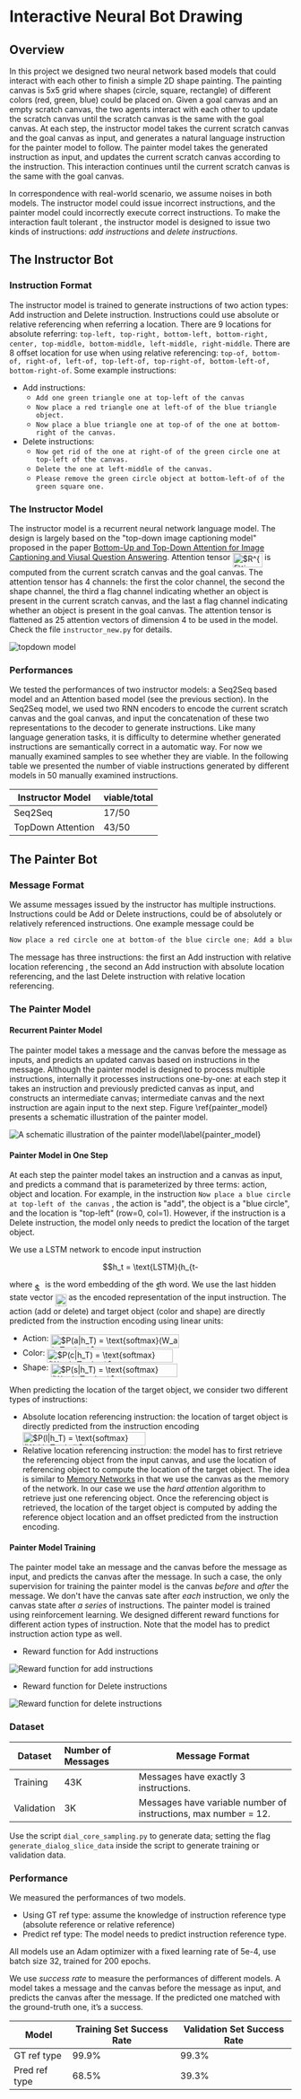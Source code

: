 # Interactive Neural Bot Drawing

## Overview

In this project we designed two neural network based models that could interact with each other to finish a simple 2D shape painting. The painting canvas is 5x5 grid where shapes (circle, square, rectangle) of different colors (red, green, blue) could be placed on. Given a goal canvas and an empty scratch canvas, the two agents interact with each other to update the scratch canvas until the scratch canvas is the same with the goal canvas. At each step, the instructor model takes the current scratch canvas and the goal canvas as input, and generates a natural language instruction for the painter model to follow. The painter model takes the generated instruction as input, and updates the current scratch canvas according to the instruction. This interaction continues until the current scratch canvas is the same with the goal canvas.

In correspondence with real-world scenario, we assume noises in both models. The instructor model could issue incorrect instructions, and the painter model could incorrectly execute correct instructions. To make  the interaction fault tolerant , the instructor model is designed to issue two kinds of instructions: *add instructions* and *delete instructions*. 

## The Instructor Bot

### Instruction Format

The instructor model is trained to generate instructions of two action types: Add instruction and Delete instruction. Instructions could use absolute or relative referencing when referring a location. There are 9 locations for absolute referring: `top-left, top-right, bottom-left, bottom-right, center, top-middle, bottom-middle, left-middle, right-middle`. There are 8 offset location for use when using relative referencing: `top-of, bottom-of, right-of, left-of, top-left-of, top-right-of, bottom-left-of, bottom-right-of`. Some example instructions: 

- Add instructions: 
  - `Add one green triangle one at top-left of the canvas`
  - `Now place a red triangle one at left-of of the blue triangle object.`
  - `Now place a blue triangle one at top-of of the one at bottom-right of the canvas.`
- Delete instructions: 
  - `Now get rid of the one at right-of of the green circle one at top-left of the canvas.`
  - `Delete the one at left-middle of the canvas.`
  - `Please remove the green circle object at bottom-left-of of the green square one.`

### The Instructor Model

The instructor model is a recurrent neural network language model. The design is largely based on the "top-down image captioning model" proposed in the paper [Bottom-Up and Top-Down Attention for Image Captioning and Viusal Question Answering](https://arxiv.org/pdf/1707.07998.pdf). Attention tensor <img alt="$R^{5\times 5\times 4}$" src="https://rawgit.com/uvavision/neural-instructor/master/svgs/68087af6e8b9ae1eb1c9051f98b92f23.svg?invert_in_darkmode" align=middle width="53.136435000000006pt" height="25.994100000000007pt"/> is computed from the current scratch canvas and the goal canvas. The attention tensor has 4 channels: the first the color channel, the second the shape channel, the third a flag channel indicating whether an object is present in the current scratch canvas, and the last a flag channel indicating whether an object is present in the goal canvas. The attention tensor is flattened as 25 attention vectors of dimension 4 to be used in the model. Check the file `instructor_new.py` for details.

![topdown model](https://s3.amazonaws.com/github-share/topdown.PNG "Top Down Image Captioning Model")

### Performances

We tested the performances of two instructor models: a Seq2Seq based model and an Attention based model (see the previous section). In the Seq2Seq model, we used two RNN encoders to encode the current scratch canvas and the goal canvas, and input the concatenation of these two representations to the decoder to generate instructions. Like many language generation tasks, it is difficulty to determine whether generated instructions are semantically correct in a automatic way. For now we manually examined samples to see whether they are viable. In the following table we presented the number of viable instructions generated by different models in 50 manually examined instructions.

| Instructor Model  | viable/total |
| ----------------- | ------------ |
| Seq2Seq           | 17/50        |
| TopDown Attention | 43/50        |



## The Painter Bot

### Message Format

We assume messages issued by the instructor has multiple instructions. Instructions could be Add or Delete instructions, could be of absolutely or relatively referenced instructions.  One example message could be

```python
Now place a red circle one at bottom-of the blue circle one; Add a blue circle at top-left of the canvas; Now get rid of the one at left-of of the triangle one.
```

The message has three instructions: the first an Add instruction with relative location referencing , the second an Add instruction with absolute location referencing, and the last Delete instruction with relative location referencing.

### The Painter Model

#### Recurrent Painter Model

The painter model takes a message and the canvas before the message as inputs, and predicts an updated canvas based on instructions in the message. Although the painter model is designed to process multiple instructions, internally it processes instructions one-by-one: at each step it takes an instruction and previously predicted canvas as input, and constructs an intermediate canvas; intermediate canvas and the next instruction are again input to the next step.  Figure \ref{painter_model} presents a schematic illustration of the painter model.

![A schematic illustration of the painter model\label{painter_model}](https://s3.amazonaws.com/github-share/painter_model.PNG)

#### Painter Model in One Step

At each step the painter model takes an instruction and a canvas as input, and predicts a command that is parameterized by three terms: action, object and location. For example, in the instruction `Now place a blue circle at top-left of the canvas` , the action is "add", the object is a "blue circle", and the location is "top-left" (row=0, col=1). However, if the instruction is a Delete instruction, the model only needs to predict the location of the target object. 

We use a LSTM network to encode input instruction <p align="center"><img alt="$$h_t = \text{LSTM}(h_{t-1}, x_t; W_1),$$" src="https://rawgit.com/uvavision/neural-instructor/master/svgs/1f3c5128b798bd40a4f620838a1da44d.svg?invert_in_darkmode" align=middle width="185.6547pt" height="16.438356pt"/></p> where <img alt="$x_t$" src="https://rawgit.com/uvavision/neural-instructor/master/svgs/23776aad854f2d33e83e4f4cad44e1b9.svg?invert_in_darkmode" align=middle width="14.683020000000008pt" height="13.387440000000009pt"/> is the word embedding of the <img alt="$t$" src="https://rawgit.com/uvavision/neural-instructor/master/svgs/4f4f4e395762a3af4575de74c019ebb5.svg?invert_in_darkmode" align=middle width="6.258400500000009pt" height="19.454159999999984pt"/>th word.  We use the last hidden state vector <img alt="$h_T$" src="https://rawgit.com/uvavision/neural-instructor/master/svgs/044056ec7f1f68545fd44d8e6c1a1bd3.svg?invert_in_darkmode" align=middle width="19.327110000000012pt" height="22.063469999999988pt"/> as the encoded representation of the input instruction.  The action (add or delete) and target object (color and shape) are  directly predicted from the instruction encoding using linear units:

- Action: <img alt="$P(a|h_T) = \text{softmax}(W_a h_T + b_a)$" src="https://rawgit.com/uvavision/neural-instructor/master/svgs/37ba8fa86824d9600e25709117f1ccaf.svg?invert_in_darkmode" align=middle width="228.84509999999997pt" height="23.889689999999977pt"/>
- Color: <img alt="$P(c|h_T) = \text{softmax}(W_c h_T + b_c)$" src="https://rawgit.com/uvavision/neural-instructor/master/svgs/afb7397462adb26b5fff6e63055dd3f8.svg?invert_in_darkmode" align=middle width="224.75804999999997pt" height="23.889689999999977pt"/>
- Shape: <img alt="$P(s|h_T) = \text{softmax}(W_s h_T + b_s)$" src="https://rawgit.com/uvavision/neural-instructor/master/svgs/70641b61bc563fa54d836903367a8209.svg?invert_in_darkmode" align=middle width="226.00875pt" height="23.889689999999977pt"/>

 When predicting the location of the target object, we consider two different types of instructions:

- Absolute location referencing instruction: the location of target object is directly predicted from the instruction encoding <img alt="$P(l|h_T) = \text{softmax}(W_l h_T + b_l)$" src="https://rawgit.com/uvavision/neural-instructor/master/svgs/db6822385366cee97d40b18f4d595a7d.svg?invert_in_darkmode" align=middle width="219.57045pt" height="23.889689999999977pt"/>
- Relative location referencing instruction: the model has to first retrieve the referencing object from the input canvas, and use the location of referencing object to compute the location of the target object. The idea is similar to [Memory Networks](https://arxiv.org/abs/1410.3916) in that we use the canvas as the memory of the network. In our  case we use the *hard attention* algorithm to retrieve just one referencing object. Once the referencing object is retrieved, the location of the target object is computed by adding the reference object location and an offset predicted from the instruction encoding. 

#### Painter Model Training

The painter model take an message and the canvas before the message as input, and predicts the canvas after the message. In such a case, the only supervision for training the painter model is the canvas *before* and *after* the message. We don't have the canvas sate after *each* instruction, we only the canvas state after *a series* of instructions. The painter model is trained using reinforcement learning. We designed different reward functions for different action types of instruction. Note that the model has to predict instruction action type as well. 

- Reward function for Add instructions

![Reward function for add instructions](https://s3.amazonaws.com/github-share/step_reward_model_add.PNG)

- Reward function for Delete instructions

![Reward function for delete instructions](https://s3.amazonaws.com/github-share/step_reward_model_delete.PNG)

### Dataset

| Dataset    | Number of Messages | Message Format                                               |
| ---------- | :----------------- | ------------------------------------------------------------ |
| Training   | 43K                | Messages have exactly 3 instructions.                        |
| Validation | 3K                | Messages have variable number of instructions, max number = 12. |

Use the script `dial_core_sampling.py` to generate data; setting the flag `generate_dialog_slice_data` inside the script to generate training or validation data.

### Performance

We measured the performances of two models. 

- Using GT ref type: assume the knowledge of instruction reference type (absolute reference or relative reference) 
- Predict ref type: The model needs to predict instruction reference type. 

All models use an Adam optimizer with a fixed learning rate of 5e-4, use batch size 32, trained for 200 epochs.

We use *success rate*  to measure the performances of different models. A model takes a message and the canvas before the message as input, and predicts the canvas after the message. If the predicted one matched with the ground-truth one, it’s a success. 

| Model         | Training Set Success Rate | Validation Set Success Rate |
| ------------- | ------------------------- | --------------------------- |
| GT ref type   | 99.9%                     | 99.3%                       |
| Pred ref type | 68.5%                     | 39.3%                       |

